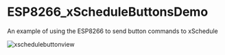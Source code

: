 # ESP8266_xScheduleButtonsDemo
An example of using the ESP8266 to send button commands to xSchedule


![xschedulebuttonview](https://user-images.githubusercontent.com/11177814/35484685-4244e674-0421-11e8-897f-687ab59bce25.png)
